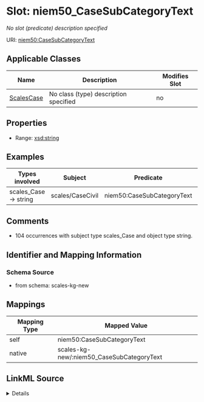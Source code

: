 

# Slot: niem50_CaseSubCategoryText


_No slot (predicate) description specified_





URI: [niem50:CaseSubCategoryText](http://release.niem.gov/niem/niem-core/5.0/CaseSubCategoryText)



<!-- no inheritance hierarchy -->





## Applicable Classes

| Name | Description | Modifies Slot |
| --- | --- | --- |
| [ScalesCase](../classes/ScalesCase.md) | No class (type) description specified |  no  |







## Properties

* Range: [xsd:string](xsd:string)






## Examples

| Types involved | Subject | Predicate | Object |
| --- | --- | --- | --- |
| scales_Case → string | scales/CaseCivil | niem50:CaseSubCategoryText | 110 Insurance |


## Comments

* 104 occurrences with subject type scales_Case and object type string.

## Identifier and Mapping Information







### Schema Source


* from schema: scales-kg-new




## Mappings

| Mapping Type | Mapped Value |
| ---  | ---  |
| self | niem50:CaseSubCategoryText |
| native | scales-kg-new/:niem50_CaseSubCategoryText |




## LinkML Source

<details>

```yaml
name: niem50_CaseSubCategoryText
description: No slot (predicate) description specified
comments:
- 104 occurrences with subject type scales_Case and object type string.
examples:
- description: scales_Case → string
  object:
    example_object: 110 Insurance
    example_object_type: string
    example_predicate: niem50:CaseSubCategoryText
    example_subject: scales/CaseCivil
    example_subject_type: scales_Case
from_schema: scales-kg-new
rank: 1000
slot_uri: niem50:CaseSubCategoryText
alias: niem50_CaseSubCategoryText
domain_of:
- scales_Case
range: string

```
</details>